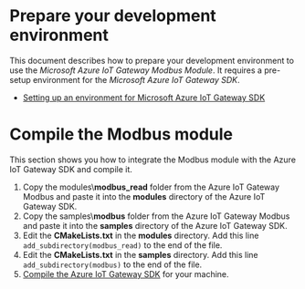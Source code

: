 # Prepare your development environment

This document describes how to prepare your development environment to use the *Microsoft Azure IoT Gateway Modbus Module*. It requires a pre-setup environment for the *Microsoft Azure IoT Gateway SDK*.

- [Setting up an environment for Microsoft Azure IoT Gateway SDK](https://github.com/Azure/azure-iot-gateway-sdk/blob/master/doc/devbox_setup.md)

# Compile the Modbus module

This section shows you how to integrate the Modbus module with the Azure IoT Gateway SDK and compile it.

1. Copy the modules\\**modbus_read** folder from the Azure IoT Gateway Modbus and paste it into the **modules** directory of the Azure IoT Gateway SDK.
2. Copy the samples\\**modbus** folder from the Azure IoT Gateway Modbus and paste it into the **samples** directory of the Azure IoT Gateway SDK.
3. Edit the **CMakeLists.txt** in the **modules** directory. Add this line `add_subdirectory(modbus_read)` to the end of the file.
4. Edit the **CMakeLists.txt** in the **samples** directory. Add this line `add_subdirectory(modbus)` to the end of the file.
5. [Compile the Azure IoT Gateway SDK](https://github.com/Azure/azure-iot-gateway-sdk/blob/master/doc/getting_started.md#how-to-build-the-sample) for your machine.